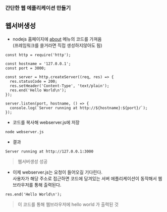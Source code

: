 ### 간단한 웹 에플리케이션 만들기

## 웹서버생성
- nodejs 홈페이지에 [about](https://nodejs.org/ko/about/) 메뉴의 코드를 가져옴<br/>(프레임워크를 쓸거라면 직접 생성하지않아도 됨)
```
const http = require('http');

const hostname = '127.0.0.1';
const port = 3000;

const server = http.createServer((req, res) => {
  res.statusCode = 200;
  res.setHeader('Content-Type', 'text/plain');
  res.end('Hello World\n');
});

server.listen(port, hostname, () => {
  console.log(`Server running at http://${hostname}:${port}/`);
});
```
- 코드를 복사해 webserver.js에 저장
```
node webserver.js
```
- 결과
```
Server running at http://127.0.0.1:3000
```
> 웹서버생성 성공

- 이제 webserver.js는 요청이 들어오길 기다린다.<br/>사용자가 해당 주소로 접근하면 코드에 담겨있는 서버 에플리케이션이 동작해서 웹브라우저를 통해 출력된다.
```
res.end('Hello World\n');
```
> 이 코드를 통해 웹브라우저에 hello world 가 출력된 것
